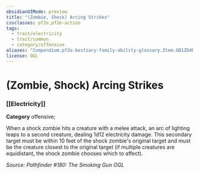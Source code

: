 ```yaml
---
obsidianUIMode: preview
title: "(Zombie, Shock) Arcing Strikes"
cssclasses: pf2e,pf2e-action
tags:
  - trait/electricity
  - trait/common
  - category/offensive
aliases: "Compendium.pf2e.bestiary-family-ability-glossary.Item.GD1ZD4Rl2hTPhvjL"
license: OGL
---
```

# (Zombie, Shock) Arcing Strikes

### [[Electricity]]

**Category** offensive; 




When a shock zombie hits a creature with a melee attack, an arc of lighting leaps to a second creature, dealing 1d12 electricity damage. This secondary target must be within 10 feet of the shock zombie's original target and must be the creature closest to the original target (if multiple creatures are equidistant, the shock zombie chooses which to affect).

*Source: Pathfinder #180: The Smoking Gun*
*OGL*